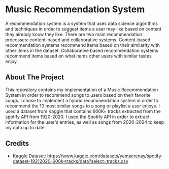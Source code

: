 # Music Recommendation System
A recommendation system is a system that uses data science
algorithms and techniques in order to suggest items a user may like based on content they already know they like. There are two main recommendation processes: content-based and collaborative systems. 
Content-based recommendation systems recommend items based on their similarity with other items in the dataset.
Collaborative based recommendation systems recommend items based on what items other users with similar tastes enjoy. 

## About The Project
This repository contains my implementation of a Music Recommendation System in order to recommend songs to users
based on their favorite songs. I chose to implement a hybrid recommendation system in order to recommend the 10 most similar songs to a song or playlist a user enjoys. I used a dataset from Kaggle that contains 600K+ tracks extracted from the spotify API from 1920-2020. I used the Spotify API in order to extract information for the user's entries, as well as songs from 2020-2024 to keep my data up to date.

## Credits

- Kaggle Dataset: https://www.kaggle.com/datasets/yamaerenay/spotify-dataset-19212020-600k-tracks/data?select=tracks.csv